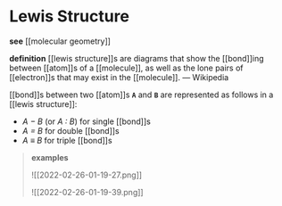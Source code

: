 # Lewis Structure

**see** [[molecular geometry]]

**definition** [[lewis structure]]s are diagrams that show the [[bond]]ing between [[atom]]s of a [[molecule]], as well as the lone pairs of [[electron]]s that may exist in the [[molecule]]. &mdash; Wikipedia

[[bond]]s between two [[atom]]s **`A`** and **`B`** are represented as follows in a [[lewis structure]]:

- _A &minus; B_ (or _A : B_) for single [[bond]]s
- _A = B_ for double [[bond]]s
- _A &equiv; B_ for triple [[bond]]s

> **examples**
>
> ![[2022-02-26-01-19-27.png]]
>
> ![[2022-02-26-01-19-39.png]]
